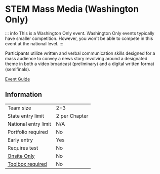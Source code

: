 # STEM Mass Media (Washington Only)

::: info
This is a Washington Only event. Washington Only events typically have smaller competition. However, you won't be able to compete in this event at the national level.
:::

Participants utilize written and verbal communication skills designed for a mass audience to convey a news story revolving around a designated theme in both a video broadcast (preliminary) and a digital written format (semiﬁnals).

[Event Guide](https://www.washingtontsa.org/s/HS-STEM-Mass-Media.pdf)

## Information

|                             |               |
| --------------------------- | ------------- |
| Team size                   | 2-3           |
| State entry limit           | 2 per Chapter |
| National entry limit        | N/A           |
| Portfolio required          | No            |
| Early entry                 | Yes           |
| Requires test               | No            |
| [Onsite Only](/#terms)      | No            |
| [Toolbox required](/#terms) | No            |
